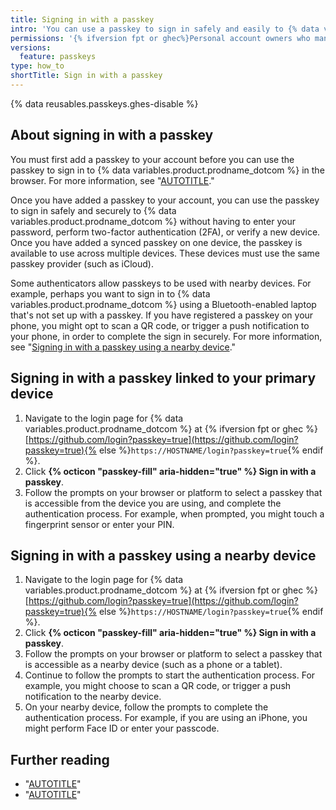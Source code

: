 ```yaml
---
title: Signing in with a passkey
intro: 'You can use a passkey to sign in safely and easily to {% data variables.product.prodname_dotcom %} in your browser, without requiring a password and two-factor authentication. You can also sign in using a passkey on a nearby device.'
permissions: '{% ifversion fpt or ghec%}Personal account owners who manage their own credentials{% endif %}'
versions:
  feature: passkeys
type: how_to
shortTitle: Sign in with a passkey
---
```


{% data reusables.passkeys.ghes-disable %}

## About signing in with a passkey

You must first add a passkey to your account before you can use the passkey to sign in to {% data variables.product.prodname_dotcom %} in the browser. For more information, see "[AUTOTITLE](/authentication/authenticating-with-a-passkey/managing-your-passkeys)."

Once you have added a passkey to your account, you can use the passkey to sign in safely and securely to {% data variables.product.prodname_dotcom %} without having to enter your password, perform two-factor authentication (2FA), or verify a new device. Once you have added a synced passkey on one device, the passkey is available to use across multiple devices. These devices must use the same passkey provider (such as iCloud).

Some authenticators allow passkeys to be used with nearby devices. For example, perhaps you want to sign in to {% data variables.product.prodname_dotcom %} using a Bluetooth-enabled laptop that's not set up with a passkey. If you have registered a passkey on your phone, you might opt to scan a QR code, or trigger a push notification to your phone, in order to complete the sign in securely. For more information, see "[Signing in with a passkey using a nearby device](#signing-in-with-a-passkey-using-a-nearby-device)."

## Signing in with a passkey linked to your primary device

1. Navigate to the login page for {% data variables.product.prodname_dotcom %} at {% ifversion fpt or ghec %}[https://github.com/login?passkey=true](https://github.com/login?passkey=true){% else %}`https://HOSTNAME/login?passkey=true`{% endif %}.
1. Click **{% octicon "passkey-fill" aria-hidden="true" %} Sign in with a passkey**.
1. Follow the prompts on your browser or platform to select a passkey that is accessible from the device you are using, and complete the authentication process. For example, when prompted, you might touch a fingerprint sensor or enter your PIN.

## Signing in with a passkey using a nearby device

1. Navigate to the login page for {% data variables.product.prodname_dotcom %} at {% ifversion fpt or ghec %}[https://github.com/login?passkey=true](https://github.com/login?passkey=true){% else %}`https://HOSTNAME/login?passkey=true`{% endif %}.
1. Click **{% octicon "passkey-fill" aria-hidden="true" %} Sign in with a passkey**.
1. Follow the prompts on your browser or platform to select a passkey that is accessible as a nearby device (such as a phone or a tablet).
1. Continue to follow the prompts to start the authentication process. For example, you might choose to scan a QR code, or trigger a push notification to the nearby device.
1. On your nearby device, follow the prompts to complete the authentication process. For example, if you are using an iPhone, you might perform Face ID or enter your passcode.

## Further reading

* "[AUTOTITLE](/authentication/authenticating-with-a-passkey/about-passkeys)"
* "[AUTOTITLE](/authentication/authenticating-with-a-passkey/managing-your-passkeys)"
